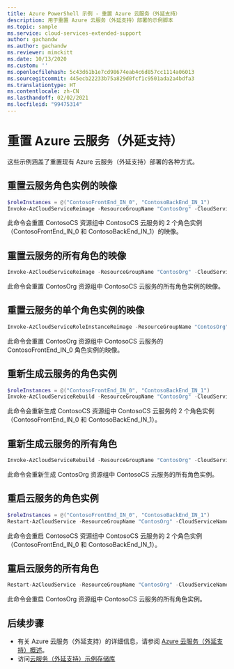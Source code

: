 ```yaml
---
title: Azure PowerShell 示例 - 重置 Azure 云服务（外延支持）
description: 用于重置 Azure 云服务（外延支持）部署的示例脚本
ms.topic: sample
ms.service: cloud-services-extended-support
author: gachandw
ms.author: gachandw
ms.reviewer: mimckitt
ms.date: 10/13/2020
ms.custom: ''
ms.openlocfilehash: 5c43d61b1e7cd98674eab4c6d857cc1114a06013
ms.sourcegitcommit: 445ecb22233b75a829d0fcf1c9501ada2a4bdfa3
ms.translationtype: HT
ms.contentlocale: zh-CN
ms.lasthandoff: 02/02/2021
ms.locfileid: "99475314"
---
```

# <a name="reset-an-azure-cloud-service-extended-support"></a>重置 Azure 云服务（外延支持） 
这些示例涵盖了重置现有 Azure 云服务（外延支持）部署的各种方式。

## <a name="reimage-role-instances-of-cloud-service"></a>重置云服务角色实例的映像
```powershell
$roleInstances = @("ContosoFrontEnd_IN_0", "ContosoBackEnd_IN_1")
Invoke-AzCloudServiceReimage -ResourceGroupName "ContosOrg" -CloudServiceName "ContosoCS" -RoleInstance $roleInstances
```
此命令会重置 ContosoCS 资源组中 ContosoCS 云服务的 2 个角色实例（ContosoFrontEnd_IN_0 和 ContosoBackEnd_IN_1）的映像。

## <a name="reimage-all-roles-of-cloud-service"></a>重置云服务的所有角色的映像
```powershell
Invoke-AzCloudServiceReimage -ResourceGroupName "ContosOrg" -CloudServiceName "ContosoCS" -RoleInstance "*"
```
此命令会重置 ContosOrg 资源组中 ContosoCS 云服务的所有角色实例的映像。

## <a name="reimage-a-single-role-instance-of-a-cloud-service"></a>重置云服务的单个角色实例的映像
```powershell
Invoke-AzCloudServiceRoleInstanceReimage -ResourceGroupName "ContosOrg" -CloudServiceName "ContosoCS" -RoleInstanceName "ContosoFrontEnd_IN_0"
```
此命令会重置 ContosOrg 资源组中 ContosoCS 云服务的 ContosoFrontEnd_IN_0 角色实例的映像。

## <a name="rebuild-role-instances-of-cloud-service"></a>重新生成云服务的角色实例
```powershell
$roleInstances = @("ContosoFrontEnd_IN_0", "ContosoBackEnd_IN_1")
Invoke-AzCloudServiceRebuild -ResourceGroupName "ContosOrg" -CloudServiceName "ContosoCS" -RoleInstance $roleInstances
```
此命令会重新生成 ContosoCS 资源组中 ContosoCS 云服务的 2 个角色实例（ContosoFrontEnd_IN_0 和 ContosoBackEnd_IN_1）。

## <a name="rebuild-all-roles-of-cloud-service"></a>重新生成云服务的所有角色
```powershell
Invoke-AzCloudServiceRebuild -ResourceGroupName "ContosOrg" -CloudServiceName "ContosoCS" -RoleInstance "*"
```
此命令会重新生成 ContosOrg 资源组中 ContosoCS 云服务的所有角色实例。

## <a name="restart-role-instances-of-cloud-service"></a>重启云服务的角色实例
```powershell
$roleInstances = @("ContosoFrontEnd_IN_0", "ContosoBackEnd_IN_1")
Restart-AzCloudService -ResourceGroupName "ContosOrg" -CloudServiceName "ContosoCS" -RoleInstance $roleInstances
```
此命令会重启 ContosoCS 资源组中 ContosoCS 云服务的 2 个角色实例（ContosoFrontEnd_IN_0 和 ContosoBackEnd_IN_1）。

## <a name="restart-all-roles-of-cloud-service"></a>重启云服务的所有角色
```powershell
Restart-AzCloudService -ResourceGroupName "ContosOrg" -CloudServiceName "ContosoCS" -RoleInstance "*"
```
此命令会重启 ContosOrg 资源组中 ContosoCS 云服务的所有角色实例。

## <a name="next-steps"></a>后续步骤

- 有关 Azure 云服务（外延支持）的详细信息，请参阅 [Azure 云服务（外延支持）概述](overview.md)。
- 访问[云服务（外延支持）示例存储库](https://github.com/Azure-Samples/cloud-services-extended-support)
